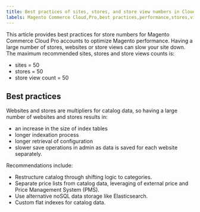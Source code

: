 ```yaml
---
title: Best practices of sites, stores, and store view numbers in Cloud Pro
labels: Magento Commerce Cloud,Pro,best practices,performance,stores,views
---
```


This article provides best practices for store numbers for Magento Commerce Cloud Pro accounts to optimize Magento performance. Having a large number of stores, websites or store views can slow your site down. The maximum recommended sites, stores and store views counts is:

* sites = 50
* stores = 50
* store view count = 50

## Best practices

Websites and stores are multipliers for catalog data, so having a large number of websites and stores results in:

* an increase in the size of index tables
* longer indexation process
* longer retrieval of configuration
* slower save operations in admin as data is saved for each website separately.

Recommendations include:

* Restructure catalog through shifting logic to categories.
* Separate price lists from catalog data, leveraging of external price and Price Management System (PMS).
* Use alternative noSQL data storage like Elasticsearch.
* Custom flat indexes for catalog data.
